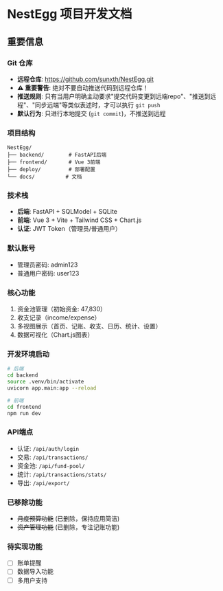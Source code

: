 # NestEgg 项目开发文档

## 重要信息

### Git 仓库
- **远程仓库**: https://github.com/sunxth/NestEgg.git
- **⚠️ 重要警告**: 绝对不要自动推送代码到远程仓库！
- **推送规则**: 只有当用户明确主动要求"提交代码变更到远端repo"、"推送到远程"、"同步远端"等类似表述时，才可以执行 `git push`
- **默认行为**: 只进行本地提交 (`git commit`)，不推送到远程

### 项目结构
```
NestEgg/
├── backend/        # FastAPI后端
├── frontend/       # Vue 3前端
├── deploy/         # 部署配置
└── docs/          # 文档
```

### 技术栈
- **后端**: FastAPI + SQLModel + SQLite
- **前端**: Vue 3 + Vite + Tailwind CSS + Chart.js
- **认证**: JWT Token（管理员/普通用户）

### 默认账号
- 管理员密码: admin123
- 普通用户密码: user123

### 核心功能
1. 资金池管理（初始资金: 47,830）
2. 收支记录（income/expense）
3. 多视图展示（首页、记账、收支、日历、统计、设置）
4. 数据可视化（Chart.js图表）

### 开发环境启动
```bash
# 后端
cd backend
source .venv/bin/activate
uvicorn app.main:app --reload

# 前端
cd frontend
npm run dev
```

### API端点
- 认证: `/api/auth/login`
- 交易: `/api/transactions/`
- 资金池: `/api/fund-pool/`
- 统计: `/api/transactions/stats/`
- 导出: `/api/export/`

### 已移除功能
- ~~月度预算功能~~ (已删除，保持应用简洁)
- ~~资产管理功能~~ (已删除，专注记账功能)

### 待实现功能
- [ ] 账单提醒
- [ ] 数据导入功能
- [ ] 多用户支持